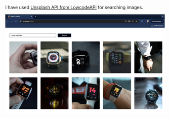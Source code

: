 I have used [Unsplash API from LowcodeAPI](https://lowcodeapi.com/collection/images/unsplash/) for searching images.


![My Image](preview.png)


